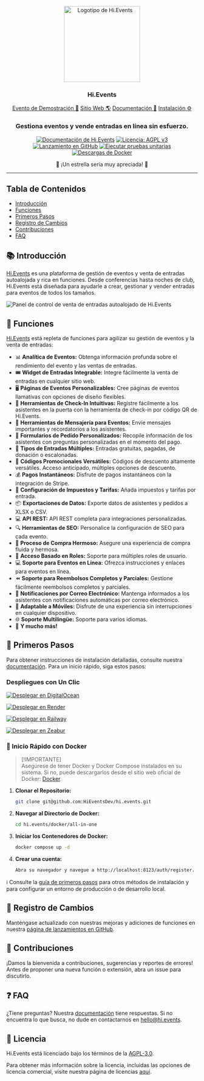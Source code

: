 <p align="center">
  <img src="https://hievents-public.s3.us-west-1.amazonaws.com/website/hi-events-rainbow.png?v=1" alt="Logotipo de Hi.Events" width="200px">
</p>
<h3 align="center">Hi.Events</h3>
<p align="center">
<a href="https://demo.hi.events/event/1/dog-conf-2030">Evento de Demostración 🌟</a> <a href="https://hi.events?utm_source=gh-readme">Sitio Web 🌎</a>  <a href="https://hi.events/docs">Documentación 📄</a>  <a href="https://hi.events/docs/getting-started?utm_source=gh-readme">Instalación ⚙️</a>
</p>

<h3 align="center">
 Gestiona eventos y vende entradas en línea sin esfuerzo.
</h3>

<div align="center">

[![Documentación de Hi.Events](https://img.shields.io/badge/docs-hi.events-blue)](https://hi.events/docs)
[![Licencia: AGPL v3](https://img.shields.io/badge/License-AGPL_v3-blue.svg)](https://github.com/HiEventsDev/hi.events/LICENCE)
[![Lanzamiento en GitHub](https://img.shields.io/github/v/release/HiEventsDev/hi.events?include_prereleases)](https://github.com/HiEventsDev/hi.events/releases)
[![Ejecutar pruebas unitarias](https://github.com/HiEventsDev/hi.events/actions/workflows/unit-tests.yml/badge.svg?event=push)](https://github.com/HiEventsDev/hi.events/actions/workflows/unit-tests.yml)
[![Descargas de Docker](https://img.shields.io/docker/pulls/daveearley/hi.events-all-in-one)](https://hub.docker.com/r/daveearley/hi.events-all-in-one)

</div>

<div align="center">
 🌟 ¡Un estrella sería muy apreciada! 🌟
</div>

<hr/>

## Tabla de Contenidos

- [Introducción](#-introducción)
- [Funciones](#-funciones)
- [Primeros Pasos](#-primeros-pasos)
- [Registro de Cambios](#-registro-de-cambios)
- [Contribuciones](#-contribuciones)
- [FAQ](#-faq)

## 📚 Introducción

<a href="https://hi.events">Hi.Events</a> es una plataforma de gestión de eventos y venta de entradas autoalojada y rica en funciones. Desde conferencias hasta noches de club, Hi.Events está diseñada para ayudarle a crear, gestionar y vender entradas para eventos de todos los tamaños.

<img alt="Panel de control de venta de entradas autoalojado de Hi.Events" src="https://hievents-public.s3.us-west-1.amazonaws.com/website/dashboard-screenshot.png"/>

## 🌟 Funciones

<a href="https://hi.events">Hi.Events</a> está repleta de funciones para agilizar su gestión de eventos y la venta de entradas:

- 📊 **Analítica de Eventos:** Obtenga información profunda sobre el rendimiento del evento y las ventas de entradas.
- 🎟 **Widget de Entradas Integrable:** Integre fácilmente la venta de entradas en cualquier sitio web.
- 🖥 **Páginas de Eventos Personalizables:** Cree páginas de eventos llamativas con opciones de diseño flexibles.
- 🔑 **Herramientas de Check-In Intuitivas:** Registre fácilmente a los asistentes en la puerta con la herramienta de check-in por código QR de Hi.Events.
- 💬 **Herramientas de Mensajería para Eventos:** Envíe mensajes importantes y recordatorios a los asistentes.
- 📝 **Formularios de Pedido Personalizados:** Recopile información de los asistentes con preguntas personalizadas en el momento del pago.
- 🎫 **Tipos de Entradas Múltiples:** Entradas gratuitas, pagadas, de donación o escalonadas.
- 💸 **Códigos Promocionales Versátiles:** Códigos de descuento altamente versátiles. Acceso anticipado, múltiples opciones de descuento.
- 💰 **Pagos Instantáneos:** Disfrute de pagos instantáneos con la integración de Stripe.
- 🧾 **Configuración de Impuestos y Tarifas:** Añada impuestos y tarifas por entrada.
- 📦 **Exportaciones de Datos:** Exporte datos de asistentes y pedidos a XLSX o CSV.
- 💻 **API REST:** API REST completa para integraciones personalizadas.
- 🔍 **Herramientas de SEO:** Personalice la configuración de SEO para cada evento.
- 🛒 **Proceso de Compra Hermoso:** Asegure una experiencia de compra fluida y hermosa.
- 🔐 **Acceso Basado en Roles:** Soporte para múltiples roles de usuario.
- 💻 **Soporte para Eventos en Línea:** Ofrezca instrucciones y enlaces para eventos en línea.
- ⏪ **Soporte para Reembolsos Completos y Parciales:** Gestione fácilmente reembolsos completos y parciales.
- 📧 **Notificaciones por Correo Electrónico:** Mantenga informados a los asistentes con notificaciones automáticas por correo electrónico.
- 📱 **Adaptable a Móviles:** Disfrute de una experiencia sin interrupciones en cualquier dispositivo.
- 🌐 **Soporte Multilingüe:** Soporte para varios idiomas.
- 🎉 **Y mucho más!**

## 🚀 Primeros Pasos

Para obtener instrucciones de instalación detalladas, consulte nuestra [documentación](https://hi.events/docs/getting-started). Para un inicio rápido, siga estos pasos:

### Despliegues con Un Clic

[![Desplegar en DigitalOcean](https://www.deploytodo.com/do-btn-blue.svg)](https://github.com/HiEventsDev/hi.events-digitalocean)

[![Desplegar en Render](https://render.com/images/deploy-to-render-button.svg)](https://github.com/HiEventsDev/hi.events-render.com)

[![Desplegar en Railway](https://railway.app/button.svg)](https://railway.app/template/8CGKmu?referralCode=KvSr11)

[![Desplegar en Zeabur](https://zeabur.com/button.svg)](https://zeabur.com/templates/8DIRY6)

### 🐳 Inicio Rápido con Docker

> [!IMPORTANTE]  
> Asegúrese de tener Docker y Docker Compose instalados en su sistema. Si no, puede descargarlos desde el sitio web oficial de Docker: [Docker](https://www.docker.com/get-started).

1. **Clonar el Repositorio:**
   ```bash
   git clone git@github.com:HiEventsDev/hi.events.git
   ```

2. **Navegar al Directorio de Docker:**
   ```bash
   cd hi.events/docker/all-in-one
   ```

3. **Iniciar los Contenedores de Docker:**
   ```bash
   docker compose up -d
   ```
4. **Crear una cuenta:**
   ```bash
   Abra su navegador y navegue a http://localhost:8123/auth/register.
   ```

ℹ️ Consulte la [guía de primeros pasos](https://hi.events/docs/getting-started) para otros métodos de instalación y
para configurar un entorno de producción o de desarrollo local.

## 📝 Registro de Cambios

Manténgase actualizado con nuestras mejoras y adiciones de funciones en nuestra [página de lanzamientos en GitHub](https://github.com/HiEventsDev/hi.events/releases).

## 🤝 Contribuciones

¡Damos la bienvenida a contribuciones, sugerencias y reportes de errores! Antes de proponer una nueva función o extensión,
abra un issue para discutirlo.

## ❓ FAQ

¿Tiene preguntas? Nuestra [documentación](https://hi.events/docs) tiene respuestas. Si no encuentra lo que busca, no dude en
contactarnos en [hello@hi.events](mailto:hello@hi.events).

## 📜 Licencia

Hi.Events está licenciado bajo los términos de la [AGPL-3.0](https://github.com/HiEventsDev/hi.events/blob/main/LICENCE).

Para obtener más información sobre la licencia, incluidas las opciones de licencia comercial, visite nuestra página de licencias [aquí](https://hi.events/licensing).
